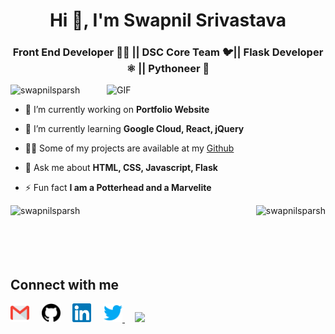 <h1 align="center">Hi 👋, I'm Swapnil Srivastava </h1>
<h3 align="center">Front End Developer 👨‍💻 || DSC Core Team 🐦|| Flask Developer ⚛️ || Pythoneer 🐍</h3>

<img align="right" alt="GIF" src="https://media.giphy.com/media/gi84IkFRzwube/giphy.gif" width="350"/>


<p align="left"> <img src="https://komarev.com/ghpvc/?username=swapnilsparsh&label=Profile+Views" alt="swapnilsparsh" /> </p>

- 🔭 I’m currently working on **Portfolio Website**

- 🌱 I’m currently learning **Google Cloud, React, jQuery**

- 👨‍💻 Some of my projects are available at my [Github](https://github.com/swapnilsparsh?tab=repositories)

- 💬 Ask me about **HTML, CSS, Javascript, Flask**

- ⚡ Fun fact **I am a Potterhead and a Marvelite**

<img align="left" src="https://github-readme-stats.vercel.app/api/top-langs/?username=swapnilsparsh&layout=compact&hide=html&theme=radical" alt="swapnilsparsh" width="350" />

<img align="right" src="https://github-readme-stats.vercel.app/api?username=swapnilsparsh&show_icons=true&theme=radical" alt="swapnilsparsh" />
<br>
<br>
<br>
<br>
<br>

## Connect with me

<p align=>
 <a href="arezona.lucky55@gmail.com"><img src="https://github.com/deut-erium/deut-erium/blob/master/assets/gmail.svg" width="30px" alt="mail"></a> &nbsp; &nbsp;
 <a href="https://github.com/swapnilsparsh"><img src="https://github.com/deut-erium/deut-erium/blob/master/assets/github.svg" width="30px" alt="mail"></a> &nbsp; &nbsp;
 <a href="https://www.linkedin.com/in/swapnil-srivastava-sparsh/"><img src="https://github.com/deut-erium/deut-erium/blob/master/assets/linkedin.svg" width="30px" alt="LinkedIn"></a> &nbsp; &nbsp;
  <a href="https://twitter.com/swapnilsparsh"><img src="https://github.com/deut-erium/deut-erium/blob/master/assets/twitter.svg" width="30px" alt="Twitter">     </a> &nbsp; &nbsp;
 <a href = "https://instagram.com/swapnilsparsh"><img src = "https://github.com/hardeep0598/hardeep0598/blob/master/Instagram.svg" width='30px'></a>
</p>


